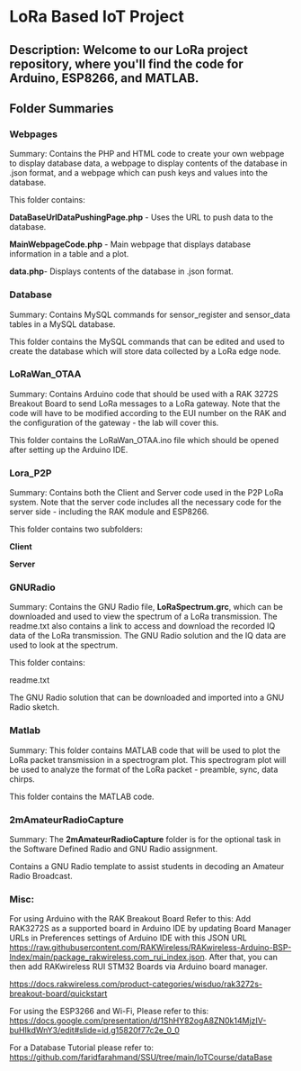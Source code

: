 # LoRa Based IoT Project
Description: Welcome to our LoRa project repository, where you'll find the code for Arduino, ESP8266, and MATLAB.
----------------------------------------------------------------------------------------------------------------
## Folder Summaries
### Webpages
Summary: Contains the PHP and HTML code to create your own webpage to display database data, a webpage to display contents of the database in .json format, and a webpage which can push keys and values into the database.

This folder contains:

**DataBaseUrlDataPushingPage.php** - Uses the URL to push data to the database.

**MainWebpageCode.php** - Main webpage that displays database information in a table and a plot.

**data.php**- Displays contents of the database in .json format.

### Database
Summary: Contains MySQL commands for sensor_register and sensor_data tables in a MySQL database.

This folder contains the MySQL commands that can be edited and used to create the database which will store data collected by a LoRa edge node.

### LoRaWan_OTAA
Summary: Contains Arduino code that should be used with a RAK 3272S Breakout Board to send LoRa messages to a LoRa gateway. Note that the code will have to be modified according to the EUI number on the RAK and the configuration of the gateway - the lab will cover this.

This folder contains the LoRaWan_OTAA.ino file which should be opened after setting up the Arduino IDE.

### Lora_P2P
Summary: Contains both the Client and Server code used in the P2P LoRa system. Note that the server code includes all the necessary code for the server side - including the RAK module and ESP8266.

This folder contains two subfolders:

**Client**

**Server**

### GNURadio
Summary: Contains the GNU Radio file, **LoRaSpectrum.grc**, which can be downloaded and used to view the spectrum of a LoRa transmission. The readme.txt also contains a link to access and download the recorded IQ data of the LoRa transmission. The GNU Radio solution and the IQ data are used to look at the spectrum.

This folder contains:

readme.txt

The GNU Radio solution that can be downloaded and imported into a GNU Radio sketch.

### Matlab
Summary: This folder contains MATLAB code that will be used to plot the LoRa packet transmission in a spectrogram plot. This spectrogram plot will be used to analyze the format of the LoRa packet - preamble, sync, data chirps.

This folder contains the MATLAB code.

### 2mAmateurRadioCapture
Summary: The **2mAmateurRadioCapture** folder is for the optional task in the Software Defined Radio and GNU Radio assignment.

Contains a GNU Radio template to assist students in decoding an Amateur Radio Broadcast.

### Misc:
For using Arduino with the RAK Breakout Board Refer to this:
Add RAK3272S as a supported board in Arduino IDE  by updating Board Manager URLs in Preferences settings of Arduino 
IDE with this JSON URL https://raw.githubusercontent.com/RAKWireless/RAKwireless-Arduino-BSP-Index/main/package_rakwireless.com_rui_index.json. 
After that, you can then add RAKwireless RUI STM32 Boards via Arduino board manager.

https://docs.rakwireless.com/product-categories/wisduo/rak3272s-breakout-board/quickstart

For using the ESP3266 and Wi-Fi, Please refer to this:
https://docs.google.com/presentation/d/1ShHY82ogA8ZN0k14MjzIV-buHIkdWnY3/edit#slide=id.g15820f77c2e_0_0

For a Database Tutorial please refer to:
https://github.com/faridfarahmand/SSU/tree/main/IoTCourse/dataBase
